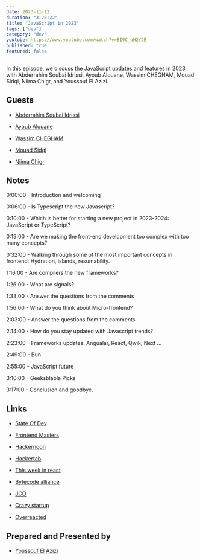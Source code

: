 ```yaml
---
date: 2023-11-12
duration: "3:20:22"
title: "JavaScript in 2023"
tags: ["dev"]
category: "dev"
youtube: https://www.youtube.com/watch?v=BI9C_uH2Y2E
published: true
featured: false
---
```


In this episode, we discuss the JavaScript updates and features in 2023, with Abderrahim Soubai Idrissi, Ayoub Alouane, Wassim CHEGHAM, Mouad Sidqi, Niima Chigr, and Youssouf El Azizi.

## Guests

- [Abderrahim Soubai Idrissi](https://twitter.com/soub4i)

- [Ayoub Alouane](https://twitter.com/alouane_med)

- [Wassim CHEGHAM](https://twitter.com/manekinekko)

- [Mouad Sidqi](https://twitter.com/vmod__)

- [Niima Chigr](https://www.linkedin.com/in/niima-chigr)

## Notes

0:00:00 - Introduction and welcoming

0:06:00 - Is Typescript the new Javascript?

0:10:00 - Which is better for starting a new project in 2023-2024: JavaScript or TypeScript?

0:19:00 - Are we making the front-end development too complex with too many concepts?

0:32:00 - Walking through some of the most important concepts in frontend: Hydration, islands, resumability.

1:16:00 - Are compilers the new frameworks?

1:26:00 - What are signals?

1:33:00 - Answer the questions from the comments

1:56:00 - What do you think about Micro-frontend?

2:03:00 - Answer the questions from the comments

2:14:00 - How do you stay updated with Javascript trends?

2:23:00 - Frameworks updates: Angualar, React, Qwik, Next ...

2:49:00 - Bun

2:55:00 - JavaScript future

3:10:00 - Geeksblabla Picks

3:17:00 - Conclusion and goodbye.

## Links

- [State Of Dev](https://stateofdev.ma/)

- [Frontend Masters](https://frontendmasters.com/)

- [Hackernoon](https://hackernoon.com/)

- [Hackertab](https://hackertab.dev/)

- [This week in react](https://thisweekinreact.com/)

- [Bytecode alliance](https://github.com/bytecodealliance)

- [JCO](https://github.com/bytecodealliance/jco)

- [Crazy startup](https://crazystartup.studio/)

- [Overreacted](https://overreacted.io/)

## Prepared and Presented by

- [Youssouf El Azizi](https://elazizi.com)
